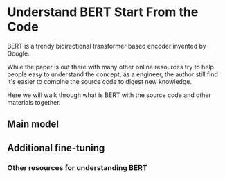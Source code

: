 # Understand BERT Start From the Code
BERT is a trendy bidirectional transformer based encoder invented by Google.

While the paper is out there with many other online resources try to help people easy to understand the concept, as a engineer, the author still find it's easier to combine the source code to digest new knowledge.

Here we will walk through what is BERT with the source code and other materials together.

## Main model

## Additional fine-tuning
### Other resources for understanding BERT
